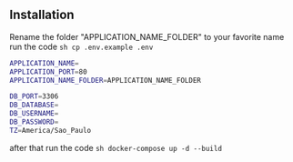 ## Installation
Rename the folder "APPLICATION_NAME_FOLDER" to your favorite name
run the code ```sh cp .env.example .env``` 

```sh
APPLICATION_NAME=
APPLICATION_PORT=80
APPLICATION_NAME_FOLDER=APPLICATION_NAME_FOLDER

DB_PORT=3306
DB_DATABASE=
DB_USERNAME=
DB_PASSWORD=
TZ=America/Sao_Paulo

```

after that run the code ```sh docker-compose up -d --build```

